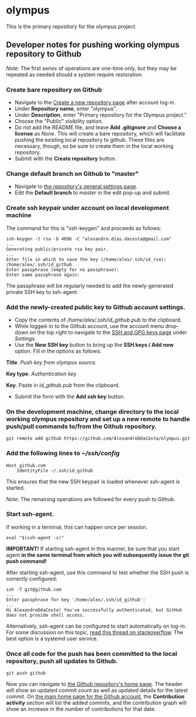 # olympus

This is the primary repository for the olympus project.

## Developer notes for pushing working olympus repository to Github

*Note*: The first series of operations are one-time only, but they may be repeated as needed should a system
require restoration.

### Create bare repository on Github

* Navigate to the [Create a new repository page](https://github.com/new) after account log-in.
* Under **Repository name**, enter "olympus".
* Under **Description**, enter "Primary repository for the Olympus project."
* Choose the "Public" visibility option.
* Do not add the README file, and leave **Add .gitignore** and **Choose a license** as *None*. This will
create a bare repository, which will facilitate pushing the existing local repository to github. These
files are necessary, though, so be sure to create them in the local working repository.
* Submit with the **Create repository** button.

### Change default branch on Github to "master"

* Navigate to [the repository's general settings page](https://github.com/AlexandreDdaCosta/olympus/settings).
* Edit the **Default branch** to *master* in the edit pop-up and submit.

### Create ssh keypair under account on local development machine

The command for this is "ssh-keygen" and proceeds as follows:

```
ssh-keygen -t rsa -b 4096 -C "alexandre.dias.dacosta@gmail.com"
...
Generating public/private rsa key pair.
...
Enter file in which to save the key (/home/alex/.ssh/id_rsa): /home/alex/.ssh/id_github
Enter passphrase (empty for no passphrase):
Enter same passphrase again:
```

The passphrase will be regularly needed to add the newly-generated private SSH key to ssh-agent.

###  Add the newly-created public key to Github account settings.

* Copy the contents of */home/alex/.ssh/id_github.pub* to the clipboard.
* While logged-in to the Github account, use the account menu drop-down on the top right to navigate to the 
[SSH and GPG keys page](https://github.com/settings/keys) under *Settings*.
* Use the **New SSH key** button to bring up the **SSH keys / Add new** option. Fill in the options as follows:

**Title**. *Push key from olympus source.*

**Key type**. *Authentication key*

**Key**. Paste in *id_github.pub* from the clipboard.

* Submit the form with the **Add ssh key** button.

### On the development machine, change directory to the local working olympus repository and set up a new remote to handle push/pull commands to/from the Github repository.

```
git remote add github https://github.com/AlexandreDdaCosta/olympus.git
```

### Add the following lines to *~/ssh/config* 

```
Host github.com
    IdentityFile ~/.ssh/id_github
```

This ensures that the new SSH keypair is loaded whenever ssh-agent is started.

*Note*: The remaining operations are followed for every push to Github.

### Start ssh-agent.

If working in a terminal, this can happen once per session.

```
eval "$(ssh-agent -s)"
```

**IMPORTANT!** If starting ssh-agent in this manner, be sure that you start agent **in the same terminal from which you will
subsequently issue the git push command!**

After starting ssh-agent, use this command to test whether the SSH push is correctly configured:

```
ssh -T git@github.com
...
Enter passphrase for key '/home/alex/.ssh/id_github':
...
Hi AlexandreDdaCosta! You've successfully authenticated, but GitHub does not provide shell access.
```

Alternatively, ssh-agent can be configured to start automatically on log-in. For some discussion on this topic,
[read this thread on stackoverflow](https://stackoverflow.com/questions/18880024/start-ssh-agent-on-login). The best
option is a systemd user service.

### Once all code for the push has been committed to the local repository, push all updates to Github.  

```
git push github
```

Now you can navigate to [the Github repository's home page](https://github.com/AlexandreDdaCosta/olympus). The header
will show an updated commit count as well as updated details for the latest commit. On
[the main home page for the Github account](https://github.com/AlexandreDdaCosta),
the **Contribution activity** section will list the added commits, and the
contribution graph will show an increase in the number of contributions for that date. 
